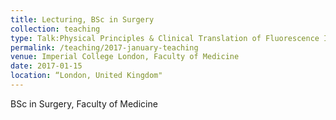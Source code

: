 ```yaml
---
title: Lecturing, BSc in Surgery
collection: teaching
type: Talk:Physical Principles & Clinical Translation of Fluorescence Imaging
permalink: /teaching/2017-january-teaching
venue: Imperial College London, Faculty of Medicine
date: 2017-01-15 
location: “London, United Kingdom"
---
```


BSc in Surgery, Faculty of Medicine

